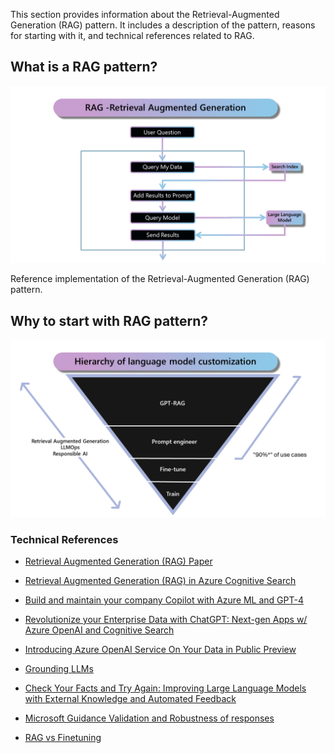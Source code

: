 This section provides information about the Retrieval-Augmented Generation (RAG) pattern. It includes a description of the pattern, reasons for starting with it, and technical references related to RAG.

## What is a RAG pattern?

<img src="../media/ragconcepts-RAG2.PNG" alt="Retrieval-Augmented Generation (RAG) pattern" width="1024">

Reference implementation of the Retrieval-Augmented Generation (RAG) pattern. 

## Why to start with RAG pattern?

<img src="../media/ragconcepts-RAG1.PNG" alt="Why RAG?" width="1024">

### Technical References

* [Retrieval Augmented Generation (RAG) Paper](https://arxiv.org/abs/2005.11401)

* [Retrieval Augmented Generation (RAG) in Azure Cognitive Search](https://learn.microsoft.com/en-us/azure/search/retrieval-augmented-generation-overview)

* [Build and maintain your company Copilot with Azure ML and GPT-4](https://www.youtube.com/watch?si=B2tjsq4z4R7rksEw&v=2meEvuWAyXs)

* [Revolutionize your Enterprise Data with ChatGPT: Next-gen Apps w/ Azure OpenAI and Cognitive Search](https://aka.ms/entgptsearchblog)
  
* [Introducing Azure OpenAI Service On Your Data in Public Preview](https://techcommunity.microsoft.com/t5/ai-cognitive-services-blog/introducing-azure-openai-service-on-your-data-in-public-preview/ba-p/3847000)
  
* [Grounding LLMs](https://techcommunity.microsoft.com/t5/fasttrack-for-azure/grounding-llms/ba-p/3843857#:~:text=What%20is%20Grounding%3F,relevance%20of%20the%20generated%20output.)

* [Check Your Facts and Try Again: Improving Large Language Models with External Knowledge and Automated Feedback](https://www.microsoft.com/en-us/research/group/deep-learning-group/articles/check-your-facts-and-try-again-improving-large-language-models-with-external-knowledge-and-automated-feedback/)

* [Microsoft Guidance Validation and Robustness of responses](https://lnkd.in/ggeSQmsV)

* [RAG vs Finetuning](https://towardsdatascience.com/rag-vs-finetuning-which-is-the-best-tool-to-boost-your-llm-application-94654b1eaba7)
